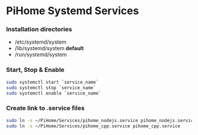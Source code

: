 # PiHome Systemd Services

### Installation directories
- /etc/systemd/system
- /lib/systemd/system **default**
- /run/systemd/system


### Start, Stop & Enable
```bash
sudo systemctl start `service_name`
sudo systemctl stop `service_name`
sudo systemctl enable `service_name`
```

### Create link to .service files

```bash
sudo ln -s ~/PiHome/Services/pihome_nodejs.service pihome_nodejs.service
sudo ln -s ~/PiHome/Services/pihome_cpp.service pihome_cpp.service
```
